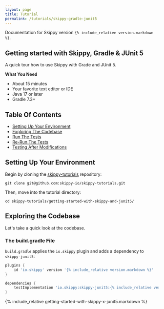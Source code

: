 ```yaml
---
layout: page
title: Tutorial
permalink: /tutorials/skippy-gradle-junit5
---
```


Documentation for Skippy version `{% include_relative version.markdown %}`.

## Getting started with Skippy, Gradle & JUnit 5

A quick tour how to use Skippy with Grade and JUnit 5.

__What You Need__
- About 15 minutes
- Your favorite text editor or IDE
- Java 17 or later
- Gradle 7.3+

## Table Of Contents

- [Setting Up Your Environment](#setting-up-your-environment)
- [Exploring The Codebase](#exploring-the-codebase)
- [Run The Tests](#run-the-tests)
- [Re-Run The Tests](#re-run-the-tests) 
- [Testing After Modifications](#testing-after-modifications)

## Setting Up Your Environment

Begin by cloning the [skippy-tutorials](https://github.com/skippy-io/skippy-tutorials) repository:
```
git clone git@github.com:skippy-io/skippy-tutorials.git
```

Then, move into the tutorial directory:
```
cd skippy-tutorials/getting-started-with-skippy-and-junit5/
```

## Exploring the Codebase

Let's take a quick look at the codebase.

### The build.gradle File

`build.gradle` applies the `io.skippy` plugin and adds a dependency to `skippy-junit5`:

```groovy
plugins {
    id 'io.skippy' version '{% include_relative version.markdown %}'
}

dependencies {
    testImplementation 'io.skippy:skippy-junit5:{% include_relative version.markdown %}'
}
```

{% include_relative getting-started-with-skippy-x-junit5.markdown %}